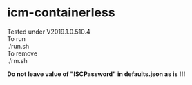 # icm-containerless
Tested under V2019.1.0.510.4  
To run  
./run.sh  
To remove  
./rm.sh  

**Do not leave value of "ISCPassword" in defaults.json as is !!!**
